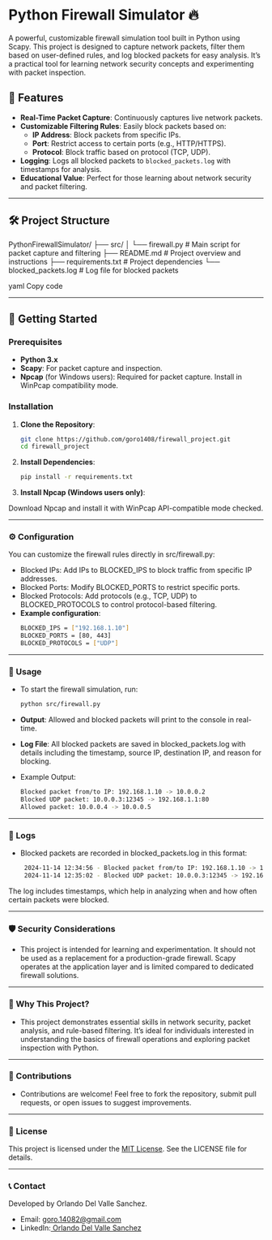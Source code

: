 # Python Firewall Simulator 🔥

A powerful, customizable firewall simulation tool built in Python using Scapy. This project is designed to capture network packets, filter them based on user-defined rules, and log blocked packets for easy analysis. It’s a practical tool for learning network security concepts and experimenting with packet inspection.

## 🌟 Features
- **Real-Time Packet Capture**: Continuously captures live network packets.
- **Customizable Filtering Rules**: Easily block packets based on:
  - **IP Address**: Block packets from specific IPs.
  - **Port**: Restrict access to certain ports (e.g., HTTP/HTTPS).
  - **Protocol**: Block traffic based on protocol (TCP, UDP).
- **Logging**: Logs all blocked packets to `blocked_packets.log` with timestamps for analysis.
- **Educational Value**: Perfect for those learning about network security and packet filtering.

---

## 🛠️ Project Structure

PythonFirewallSimulator/ ├── src/ │ └── firewall.py # Main script for packet capture and filtering ├── README.md # Project overview and instructions ├── requirements.txt # Project dependencies └── blocked_packets.log # Log file for blocked packets

yaml
Copy code

----

## 🚀 Getting Started

### Prerequisites

- **Python 3.x**
- **Scapy**: For packet capture and inspection.
- **Npcap** (for Windows users): Required for packet capture. Install in WinPcap compatibility mode.

### Installation

1. **Clone the Repository**:

   ```bash
   git clone https://github.com/goro1408/firewall_project.git
   cd firewall_project
2. **Install Dependencies**:
    ```bash
    pip install -r requirements.txt
3. **Install Npcap (Windows users only)**:

Download Npcap and install it with WinPcap API-compatible mode checked.

---

### ⚙️ Configuration

You can customize the firewall rules directly in src/firewall.py:

- Blocked IPs: Add IPs to BLOCKED_IPS to block traffic from specific IP addresses.
- Blocked Ports: Modify BLOCKED_PORTS to restrict specific ports.
- Blocked Protocols: Add protocols (e.g., TCP, UDP) to BLOCKED_PROTOCOLS to control protocol-based filtering.
- **Example configuration**:
     ```bash 
     BLOCKED_IPS = ["192.168.1.10"]
     BLOCKED_PORTS = [80, 443]
     BLOCKED_PROTOCOLS = ["UDP"]
---

### 📝 Usage

- To start the firewall simulation, run:
     ```bash
     python src/firewall.py
- **Output**: Allowed and blocked packets will print to the console in real-time.
- **Log File**: All blocked packets are saved in blocked_packets.log with details including the timestamp, source IP, destination IP, and reason for blocking.

- Example Output:
     ```bash 
     Blocked packet from/to IP: 192.168.1.10 -> 10.0.0.2
     Blocked UDP packet: 10.0.0.3:12345 -> 192.168.1.1:80
     Allowed packet: 10.0.0.4 -> 10.0.0.5
---

### 📄 Logs

- Blocked packets are recorded in blocked_packets.log in this format:
    ```bash 
     2024-11-14 12:34:56 - Blocked packet from/to IP: 192.168.1.10 -> 10.0.0.2
     2024-11-14 12:35:02 - Blocked UDP packet: 10.0.0.3:12345 -> 192.168.1.1:80
The log includes timestamps, which help in analyzing when and how often certain packets were blocked.

---

### 🛡️ Security Considerations

- This project is intended for learning and experimentation. It should not be used as a replacement for a production-grade firewall. Scapy operates at the application layer and is limited compared to dedicated firewall solutions.

---

### 🤔 Why This Project?

- This project demonstrates essential skills in network security, packet analysis, and rule-based filtering. It’s ideal for individuals interested in understanding the basics of firewall operations and exploring packet inspection with Python.

---

### 🤝 Contributions

- Contributions are welcome! Feel free to fork the repository, submit pull requests, or open issues to suggest improvements.

---

### 📄 License

This project is licensed under the [MIT License](LICENSE.md). See the LICENSE file for details.


---

### 📞 Contact
Developed by Orlando Del Valle Sanchez.

- Email: goro.14082@gmail.com
- LinkedIn:[ Orlando Del Valle Sanchez](https://www.linkedin.com/in/orlando-del-valle-sanchez-499434314/)

